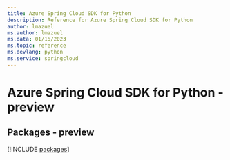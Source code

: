 ```yaml
---
title: Azure Spring Cloud SDK for Python
description: Reference for Azure Spring Cloud SDK for Python
author: lmazuel
ms.author: lmazuel
ms.data: 01/16/2023
ms.topic: reference
ms.devlang: python
ms.service: springcloud
---
```

# Azure Spring Cloud SDK for Python - preview
## Packages - preview
[!INCLUDE [packages](spring-cloud-index.md)]